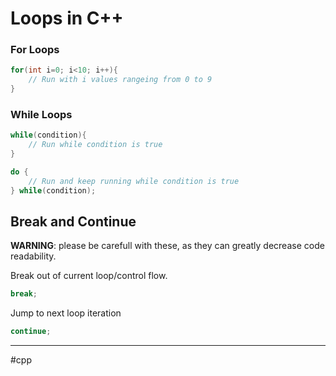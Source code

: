 # Loops in C++

### For Loops
```cpp
for(int i=0; i<10; i++){
	// Run with i values rangeing from 0 to 9
}
```


### While Loops

```cpp
while(condition){
	// Run while condition is true
}
```

```cpp
do {
	// Run and keep running while condition is true
} while(condition);
```

## Break and Continue
**WARNING**: please be carefull with these, as they can greatly decrease code readability.

Break out of current loop/control flow.
```cpp
break;
```

Jump to next loop iteration
```cpp
continue;
```

---
#cpp